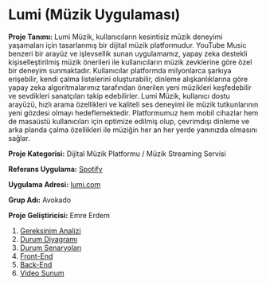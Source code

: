 # Lumi (Müzik Uygulaması)

**Proje Tanımı:** Lumi Müzik, kullanıcıların kesintisiz müzik deneyimi yaşamaları için tasarlanmış bir dijital müzik platformudur. YouTube Music benzeri bir arayüz ve işlevsellik sunan uygulamamız, yapay zeka destekli kişiselleştirilmiş müzik önerileri ile kullanıcıların müzik zevklerine göre özel bir deneyim sunmaktadır. Kullanıcılar platformda milyonlarca şarkıya erişebilir, kendi çalma listelerini oluşturabilir, dinleme alışkanlıklarına göre yapay zeka algoritmalarımız tarafından önerilen yeni müzikleri keşfedebilir ve sevdikleri sanatçıları takip edebilirler. Lumi Müzik, kullanıcı dostu arayüzü, hızlı arama özellikleri ve kaliteli ses deneyimi ile müzik tutkunlarının yeni gözdesi olmayı hedeflemektedir. Platformumuz hem mobil cihazlar hem de masaüstü kullanıcıları için optimize edilmiş olup, çevrimdışı dinleme ve arka planda çalma özellikleri ile müziğin her an her yerde yanınızda olmasını sağlar.

**Proje Kategorisi:** Dijital Müzik Platformu / Müzik Streaming Servisi

**Referans Uygulama:** [Spotify](https://spotify.com)

**Uygulama Adresi:** [lumi.com]([http://example.com](https://lumi-cws78ilzt-jacobss7s-projects.vercel.app/))

**Grup Adı:** Avokado

**Proje Geliştiricisi:** Emre Erdem

1. [Gereksinim Analizi](Gereksinim-Analizi.md)
2. [Durum Diyagramı](Durum-Diyagramı.md)
3. [Durum Senaryoları](Durum-Senaryoları.md)
4. [Front-End](Front-End.md)
5. [Back-End](Back-End.md)
6. [Video Sunum](Sunum.md)

